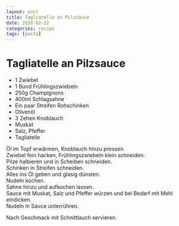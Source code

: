 ```yaml
---
layout: post
title: Tagliatelle an Pilzsauce
date: 2020-02-22
categories: recipe
tags: [pasta]
---
```

# Tagliatelle an Pilzsauce

- 1 Zwiebel
- 1 Bund Frühlingszwiebeln
- 250g Champignons
- 400ml Schlagsahne
- Ein paar Streifen Rohschinken
- Olivenöl
- 3 Zehen Knoblauch
- Muskat
- Salz, Pfeffer
- Tagliatelle

Öl im Topf erwärmen, Knoblauch hinzu pressen.  
Zwiebel fein hacken, Frühlingszwiebeln klein schneiden.  
Pilze halbieren und in Scheiben schneiden.  
Schinken in Streifen schneiden.  
Alles ins Öl geben und glasig dünsten.  
Nudeln kochen.  
Sahne hinzu und aufkochen lassen.  
Sauce mit Muskat, Salz und Pfeffer würzen und bei Bedarf mit Mehl eindicken.  
Nudeln in Sauce unterrühren.  
  
Nach Geschmack mit Schnittlauch servieren.  
